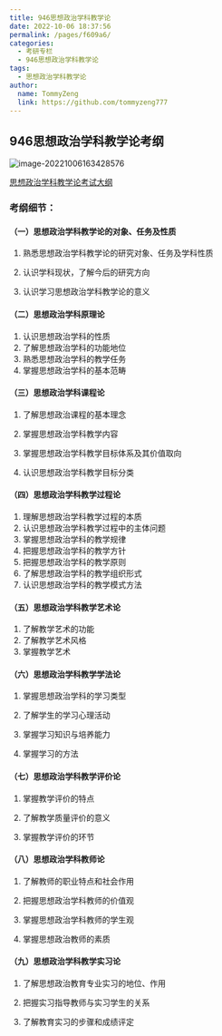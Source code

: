 ```yaml
---
title: 946思想政治学科教学论
date: 2022-10-06 18:37:56
permalink: /pages/f609a6/
categories:
  - 考研专栏
  - 946思想政治学科教学论
tags:
  - 思想政治学科教学论
author: 
  name: TommyZeng
  link: https://github.com/tommyzeng777
---
```

## 946思想政治学科教学论考纲

![image-20221006163428576](https://gcore.jsdelivr.net/gh/TommyZeng777/picgo/img/202210061635548.png)
<!-- more -->

[思想政治学科教学论考试大纲](http://ehall.szu.edu.cn/gsapp/sys/zsjzapp/index.do#/2023/2/946)


### 考纲细节：

#### （一）思想政治学科教学论的对象、任务及性质

1. 熟悉思想政治学科教学论的研究对象、任务及学科性质

2. 认识学科现状，了解今后的研究方向

3. 认识学习思想政治学科教学论的意义

#### （二）思想政治学科原理论
1. 认识思想政治学科的性质
2. 了解思想政治学科的功能地位
3. 熟悉思想政治学科的教学任务
4. 掌握思想政治学科的基本范畴

#### （三）思想政治学科课程论
1. 了解思想政治课程的基本理念

2. 掌握思想政治学科教学内容
2. 掌握思想政治学科教学目标体系及其价值取向
3. 认识思想政治学科教学目标分类

#### （四）思想政治学科教学过程论
1. 理解思想政治学科教学过程的本质
2. 认识思想政治学科教学过程中的主体问题
3. 掌握思想政治学科的教学规律
4. 把握思想政治学科的教学方针
5. 把握思想政治学科的教学原则
6. 了解思想政治学科的教学组织形式
7. 认识思想政治学科的教学模式方法


#### （五）思想政治学科教学艺术论

1. 了解教学艺术的功能
2. 了解教学艺术风格
3. 掌握教学艺术

#### （六）思想政治学科教学学法论

1. 掌握思想政治学科的学习类型

2. 了解学生的学习心理活动

3. 掌握学习知识与培养能力

4. 掌握学习的方法

#### （七）思想政治学科教学评价论

1. 掌握教学评价的特点

2. 了解教学质量评价的意义

3. 掌握教学评价的环节

#### （八）思想政治学科教师论

1. 了解教师的职业特点和社会作用

2. 把握思想政治学科教师的价值观

3. 掌握思想政治学科教师的学生观

4. 掌握思想政治教师的素质

#### （九）思想政治学科教学实习论

1. 了解思想政治教育专业实习的地位、作用

2. 把握实习指导教师与实习学生的关系

3. 了解教育实习的步骤和成绩评定
